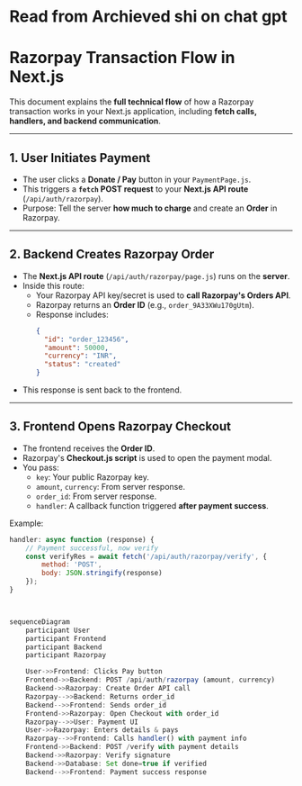 
# Read from Archieved shi on chat gpt
# Razorpay Transaction Flow in Next.js

This document explains the **full technical flow** of how a Razorpay transaction works in your Next.js application, including **fetch calls, handlers, and backend communication**.

---

## **1. User Initiates Payment**
- The user clicks a **Donate / Pay** button in your `PaymentPage.js`.
- This triggers a **`fetch` POST request** to your **Next.js API route** (`/api/auth/razorpay`).
- Purpose: Tell the server **how much to charge** and create an **Order** in Razorpay.

---

## **2. Backend Creates Razorpay Order**
- The **Next.js API route** (`/api/auth/razorpay/page.js`) runs on the **server**.
- Inside this route:
  - Your Razorpay API key/secret is used to **call Razorpay's Orders API**.
  - Razorpay returns an **Order ID** (e.g., `order_9A33XWu170gUtm`).
  - Response includes:
    ```json
    {
      "id": "order_123456",
      "amount": 50000,
      "currency": "INR",
      "status": "created"
    }
    ```
- This response is sent back to the frontend.

---

## **3. Frontend Opens Razorpay Checkout**
- The frontend receives the **Order ID**.
- Razorpay's **Checkout.js script** is used to open the payment modal.
- You pass:
  - `key`: Your public Razorpay key.
  - `amount`, `currency`: From server response.
  - `order_id`: From server response.
  - `handler`: A callback function triggered **after payment success**.

Example:
```javascript
handler: async function (response) {
    // Payment successful, now verify
    const verifyRes = await fetch('/api/auth/razorpay/verify', {
        method: 'POST',
        body: JSON.stringify(response)
    });
}



sequenceDiagram
    participant User
    participant Frontend
    participant Backend
    participant Razorpay

    User->>Frontend: Clicks Pay button
    Frontend->>Backend: POST /api/auth/razorpay (amount, currency)
    Backend->>Razorpay: Create Order API call
    Razorpay-->>Backend: Returns order_id
    Backend-->>Frontend: Sends order_id
    Frontend->>Razorpay: Open Checkout with order_id
    Razorpay-->>User: Payment UI
    User->>Razorpay: Enters details & pays
    Razorpay-->>Frontend: Calls handler() with payment info
    Frontend->>Backend: POST /verify with payment details
    Backend->>Razorpay: Verify signature
    Backend->>Database: Set done=true if verified
    Backend-->>Frontend: Payment success response
